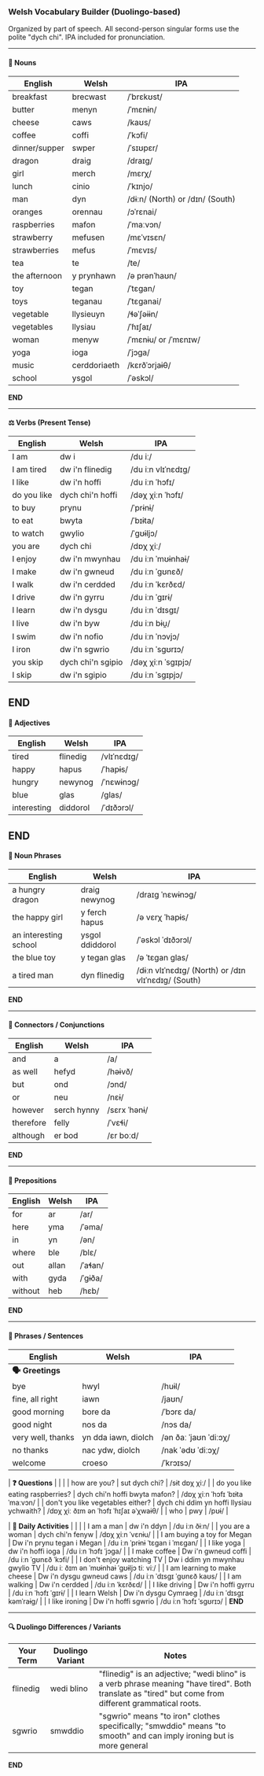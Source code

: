 ### Welsh Vocabulary Builder (Duolingo-based)

Organized by part of speech. All second-person singular forms use the polite "dych chi". IPA included for pronunciation.

---

#### 🐉 Nouns

| English       | Welsh        | IPA                             |
| ------------- | ------------ | ------------------------------- |
| breakfast     | brecwast     | /ˈbrɛkʊst/                      |
| butter        | menyn        | /ˈmɛnɨn/                        |
| cheese        | caws         | /kaʊs/                          |
| coffee        | coffi        | /ˈkɔfi/                         |
| dinner/supper | swper        | /ˈsɪʊpɛr/                       |
| dragon        | draig        | /draɪɡ/                         |
| girl          | merch        | /mɛrχ/                          |
| lunch         | cinio        | /ˈkɪnjo/                        |
| man           | dyn          | /dɨːn/ (North) or /dɪn/ (South) |
| oranges       | orennau      | /ɔˈrɛnai/                       |
| raspberries   | mafon        | /ˈmaːvɔn/                       |
| strawberry    | mefusen      | /mɛˈvɪsɛn/                      |
| strawberries  | mefus        | /ˈmɛvɪs/                        |
| tea           | te           | /te/                            |
| the afternoon | y prynhawn   | /ə prənˈhaʊn/                   |
| toy           | tegan        | /ˈtɛɡan/                        |
| toys          | teganau      | /ˈtɛɡanai/                      |
| vegetable     | llysieuyn    | /ɬəˈʃəɨɨn/                      |
| vegetables    | llysiau      | /ˈɦɪʃaɪ/                        |
| woman         | menyw        | /ˈmɛnɨu/ or /ˈmɛnɪw/            |
| yoga          | ioga         | /ˈjɔɡa/                         |
| music         | cerddoriaeth | /kɛrðˈɔrjaɨθ/                   |
| school        | ysgol        | /ˈəskɔl/                        |
**END**



---

#### ⚖️ Verbs (Present Tense)

| English     | Welsh              | IPA                  |
| ----------- | ------------------ | -------------------- |
| I am        | dw i               | /du iː/              |
| I am tired  | dw i'n flinedig    | /du iːn vlɪˈnɛdɪɡ/   |
| I like      | dw i'n hoffi       | /du iːn ˈhɔfɪ/       |
| do you like | dych chi'n hoffi   | /dəχ χiːn ˈhɔfɪ/     |
| to buy      | prynu              | /ˈprɨnɨ/             |
| to eat      | bwyta              | /ˈbɪɨta/             |
| to watch    | gwylio             | /ˈɡʊɨljɔ/            |
| you are     | dych chi           | /dɒχ χiː/            |
| I enjoy     | dw i'n mwynhau     | /du iːn ˈmʊɨnhaɨ/    |
| I make      | dw i'n gwneud      | /du iːn ˈɡʊnɛð/      |
| I walk      | dw i'n cerdded     | /du iːn ˈkɛrðɛd/     |
| I drive     | dw i'n gyrru       | /du iːn ˈɡɪrɨ/       |
| I learn     | dw i'n dysgu       | /du iːn ˈdɪsgɪ/      |
| I live      | dw i'n byw         | /du iːn bɨu̯/        |
| I swim      | dw i'n nofio       | /du iːn ˈnɔvjɔ/      |
| I iron      | dw i'n sgwrio      | /du iːn ˈsgʊrɪɔ/     |
| you skip    | dych chi'n sgipio  | /dəχ χiːn ˈsgɪpjɔ/   |
| I skip      | dw i'n sgipio      | /du iːn ˈsgɪpjɔ/     |
**END**
---

#### 🎨 Adjectives

| English    | Welsh      | IPA             |
| ---------- | ---------- | --------------- |
| tired      | flinedig   | /vlɪˈnɛdɪɡ/     |
| happy      | hapus      | /ˈhapɨs/         |
| hungry     | newynog    | /ˈnɛwɨnɔɡ/       |
| blue       | glas       | /ɡlas/           |
| interesting| diddorol   | /ˈdɪðɔrɔl/       |
**END**
---

#### 📐 Noun Phrases

| English                 | Welsh                        | IPA                                      |
|------------------------|------------------------------|------------------------------------------|
| a hungry dragon        | draig newynog                | /draɪɡ ˈnɛwɨnɔɡ/                         |
| the happy girl         | y ferch hapus                | /ə vɛrχ ˈhapɨs/                          |
| an interesting school  | ysgol ddiddorol              | /ˈəskɔl ˈdɪðɔrɔl/                        |
| the blue toy           | y tegan glas                 | /ə ˈtɛɡan ɡlas/                          |
| a tired man            | dyn flinedig                 | /dɨːn vlɪˈnɛdɪɡ/ (North) or /dɪn vlɪˈnɛdɪɡ/ (South) |
**END**

---

#### 🔗 Connectors / Conjunctions

| English   | Welsh       | IPA           |
| --------- | ----------- |---------------|
| and       | a           | /a/           |
| as well   | hefyd       | /həɨvð/       |
| but       | ond         | /ɔnd/         |
| or        | neu         | /nɛɨ/         |
| however   | serch hynny | /sɛrx ˈhənɨ/  |
| therefore | felly       | /ˈvɛɬi/       |
| although  | er bod      | /ɛr boːd/     |
**END**

---

#### 📍 Prepositions

| English | Welsh | IPA       |
|--------|--------|-----------|
| for     | ar    | /ar/      |
| here    | yma   | /ˈəma/    |
| in      | yn    | /ən/      |
| where   | ble   | /blɛ/     |
| out     | allan | /ˈaɬan/   |
| with    | gyda  | /ˈɡɨða/   |
| without | heb   | /hɛb/     |
**END**

---

#### 🧩 Phrases / Sentences

| English                           | Welsh                            | IPA                                      |
|-----------------------------------|----------------------------------|------------------------------------------|
| **🗣️ Greetings**                  |                                  |                                          |
| bye                               | hwyl                             | /huɨl/                                   |
| fine, all right                   | iawn                             | /jaʊn/                                   |
| good morning                      | bore da                          | /ˈbɔrɛ da/                               |
| good night                        | nos da                           | /nɔs da/                                 |
| very well, thanks                 | yn dda iawn, diolch              | /ən ðaː ˈjaʊn ˈdiːɔχ/                     |
| no thanks                         | nac ydw, diolch                  | /nak ˈədʊ ˈdiːɔχ/                         |
| welcome                           | croeso                           | /ˈkrɔɪsɔ/                                |

| **❓ Questions**                   |                                  |                                          |
| how are you?                      | sut dych chi?                    | /sɨt dɒχ χiː/                            |
| do you like eating raspberries?   | dych chi'n hoffi bwyta mafon?   | /dɒχ χiːn ˈhɔfɪ ˈbɪɨta ˈmaːvɔn/          |
| don't you like vegetables either? | dych chi ddim yn hoffi llysiau ychwaith? | /dɒχ χiː ðɪm ən ˈhɔfɪ ˈɦɪʃaɪ əˈχwaɨθ/ |
| who                               | pwy                              | /pʊɨ/                                    |

| **🧺 Daily Activities**           |                                  |                                          |
| I am a man                        | dw i'n ddyn                      | /du iːn ðɨːn/                            |
| you are a woman                   | dych chi'n fenyw                 | /dɒχ χiːn ˈvɛnɨu/                         |
| I am buying a toy for Megan       | Dw i'n prynu tegan i Megan       | /du iːn ˈprɨnɨ ˈtɛɡan i ˈmɛɡan/           |
| I like yoga                       | dw i'n hoffi ioga                | /du iːn ˈhɔfɪ ˈjɔɡa/                      |
| I make coffee                     | Dw i'n gwneud coffi              | /du iːn ˈɡʊnɛð ˈkɔfi/                     |
| I don't enjoy watching TV         | Dw i ddim yn mwynhau gwylio TV   | /du iː ðɪm ən ˈmʊɨnhaɨ ˈɡʊɨljɔ tiː viː/   |
| I am learning to make cheese      | Dw i'n dysgu gwneud caws         | /du iːn ˈdɪsgɪ ˈɡʊnɛð kaʊs/              |
| I am walking                      | Dw i'n cerdded                   | /du iːn ˈkɛrðɛd/                          |
| I like driving                    | Dw i'n hoffi gyrru               | /du iːn ˈhɔfɪ ˈɡɪrɨ/                      |
| I learn Welsh                     | Dw i'n dysgu Cymraeg             | /du iːn ˈdɪsgɪ kəmˈraɨɡ/                  |
| I like ironing                    | Dw i'n hoffi sgwrio              | /du iːn ˈhɔfɪ ˈsgʊrɪɔ/                    |
**END**


---

#### 🔍 Duolingo Differences / Variants

| Your Term | Duolingo Variant | Notes                                                                                                                                                |
|-----------|------------------|--------------------------------------------------------------------------------------------------------------------------------------------------------|
| flinedig  | wedi blino       | "flinedig" is an adjective; "wedi blino" is a verb phrase meaning "have tired". Both translate as "tired" but come from different grammatical roots. |
| sgwrio    | smwddio          | "sgwrio" means "to iron" clothes specifically; "smwddio" means "to smooth" and can imply ironing but is more general                                 |
**END**
